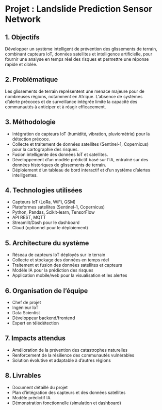 # Projet : Landslide Prediction Sensor Network

## 1. Objectifs
Développer un système intelligent de prévention des glissements de terrain, combinant capteurs IoT, données satellites et intelligence artificielle, pour fournir une analyse en temps réel des risques et permettre une réponse rapide et ciblée.

## 2. Problématique
Les glissements de terrain représentent une menace majeure pour de nombreuses régions, notamment en Afrique. L’absence de systèmes d’alerte précoces et de surveillance intégrée limite la capacité des communautés à anticiper et à réagir efficacement.

## 3. Méthodologie
- Intégration de capteurs IoT (humidité, vibration, pluviométrie) pour la détection précoce.
- Collecte et traitement de données satellites (Sentinel-1, Copernicus) pour la cartographie des risques.
- Fusion intelligente des données IoT et satellites.
- Développement d’un modèle prédictif basé sur l’IA, entraîné sur des données historiques de glissements de terrain.
- Déploiement d’un tableau de bord interactif et d’un système d’alertes intelligentes.

## 4. Technologies utilisées
- Capteurs IoT (LoRa, WiFi, GSM)
- Plateformes satellites (Sentinel-1, Copernicus)
- Python, Pandas, Scikit-learn, TensorFlow
- API REST, MQTT
- Streamlit/Dash pour le dashboard
- Cloud (optionnel pour le déploiement)

## 5. Architecture du système
- Réseau de capteurs IoT déployés sur le terrain
- Collecte et stockage des données en temps réel
- Traitement et fusion des données satellites et capteurs
- Modèle IA pour la prédiction des risques
- Application mobile/web pour la visualisation et les alertes

## 6. Organisation de l’équipe
- Chef de projet
- Ingénieur IoT
- Data Scientist
- Développeur backend/frontend
- Expert en télédétection

## 7. Impacts attendus
- Amélioration de la prévention des catastrophes naturelles
- Renforcement de la résilience des communautés vulnérables
- Solution évolutive et adaptable à d’autres régions

## 8. Livrables
- Document détaillé du projet
- Plan d’intégration des capteurs et des données satellites
- Modèle prédictif IA
- Démonstration fonctionnelle (simulation et dashboard)
